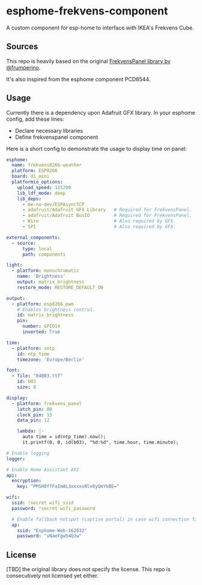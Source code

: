 # esphome-frekvens-component

A custom component for esp-home to interface with IKEA's Frekvens Cube.

## Sources

This repo is heavily based on the original [FrekvensPanel library by @frumperino](https://github.com/frumperino/FrekvensPanel).

It's also inspired from the esphome component PCD8544.

## Usage

Currently there is a dependency upon Adafruit GFX library. In your esphome config, add these lines:

- Declare necessary libraries
- Define frekvenspanel component

Here is a short config to demonstrate the usage to display time on panel:

```yaml
esphome:
  name: frekvens8266-weather
  platform: ESP8266
  board: d1_mini
  platformio_options:
    upload_speed: 115200
    lib_ldf_mode: deep
    lib_deps:
      - me-no-dev/ESPAsyncTCP
      - adafruit/Adafruit GFX Library   # Required for FrekvensPanel.
      - adafruit/Adafruit BusIO         # Required for FrekvensPanel.
      - Wire                            # Also required by GFX.
      - SPI                             # Also required by GFX.

external_components:
  - source:
      type: local
      path: components

light:
  - platform: monochromatic
    name: 'Brightness'
    output: matrix_brightness
    restore_mode: RESTORE_DEFAULT_ON

output:
  - platform: esp8266_pwm
    # Enables brightness control.
    id: matrix_brightness
    pin:
      number: GPIO14
      inverted: True

time:
  - platform: sntp
    id: ntp_time
    timezone: 'Europe/Berlin'

font:
  - file: "04B03.ttf"
    id: b03
    size: 8

display:
  - platform: frekvens_panel
    latch_pin: 00
    clock_pin: 13
    data_pin: 12

    lambda: |-
      auto time = id(ntp_time).now();
      it.printf(0, 0, id(b03), "%d:%d", time.hour, time.minute);

# Enable logging
logger:

# Enable Home Assistant API
api:
  encryption:
    key: "PMSH8ffFaImAL3xxxxsNlv8yQmYkBE="

wifi:
  ssid: !secret wifi_ssid
  password: !secret wifi_password

  # Enable fallback hotspot (captive portal) in case wifi connection fails
  ap:
    ssid: "Esphome-Web-162032"
    password: "vNaeFgw54QJw"

```

## License
[TBD] the original library does not specify the license. This repo is consecutively not licensed yet either.
